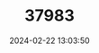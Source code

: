 ---
title: "37983"
category: "Mollinedia argyrogyna"
draft: false
date: 2024-02-22 13:03:50
languages:
  Portuguese: ["Capixim", "Corticeira"]
---
